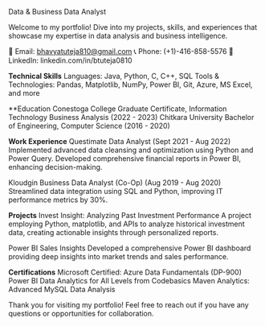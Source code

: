 Data & Business Data Analyst

Welcome to my portfolio! Dive into my projects, skills, and experiences that showcase my expertise in data analysis and business intelligence.

📧 Email: bhavyatuteja810@gmail.com
📞 Phone: (+1)-416-858-5576
🔗 LinkedIn: linkedin.com/in/btuteja0810

**Technical Skills**
Languages: Java, Python, C, C++, SQL
Tools & Technologies: Pandas, Matplotlib, NumPy, Power BI, Git, Azure, MS Excel, and more

**Education
Conestoga College
Graduate Certificate, Information Technology Business Analysis (2022 - 2023)
Chitkara University
Bachelor of Engineering, Computer Science (2016 - 2020)

**Work Experience**
Questimate
Data Analyst (Sept 2021 - Aug 2022)
Implemented advanced data cleansing and optimization using Python and Power Query.
Developed comprehensive financial reports in Power BI, enhancing decision-making.

Kloudgin
Business Data Analyst (Co-Op) (Aug 2019 - Aug 2020)
Streamlined data integration using SQL and Python, improving IT performance metrics by 30%.

**Projects**
Invest Insight: Analyzing Past Investment Performance
A project employing Python, matplotlib, and APIs to analyze historical investment data, creating actionable insights through personalized reports.

Power BI Sales Insights
Developed a comprehensive Power BI dashboard providing deep insights into market trends and sales performance.

**Certifications**
Microsoft Certified: Azure Data Fundamentals (DP-900)
Power BI Data Analytics for All Levels from Codebasics
Maven Analytics: Advanced MySQL Data Analysis

Thank you for visiting my portfolio! Feel free to reach out if you have any questions or opportunities for collaboration.

